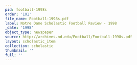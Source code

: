 ```yaml
---
pid: football-1998s
order: '101'
file_name: Football-1998s.pdf
label: Notre Dame Scholastic Football Review - 1998
_date: '1998'
object_type: newspaper
source: http://archives.nd.edu/Football/Football-1998s.pdf
layout: scholastic_item
collection: scholastic
thumbnail: ''
full: ''
---
```

